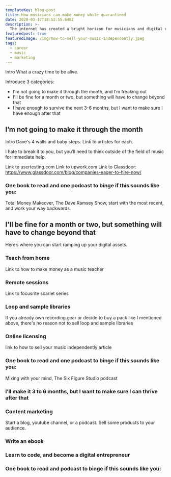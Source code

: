 ```yaml
---
templateKey: blog-post
title: How musicians can make money while quarantined
date: 2020-03-17T18:52:55.648Z
description: >-
  The internet has created a bright horizon for musicians and digital entrepreneurs. There are plenty of new sales channels for musicians to step into that can unlock a lot of earning potential. Here are some great ways musicians can sell their music independently.
featuredpost: true
featuredimage: /img/how-to-sell-your-music-independently.jpeg
tags:
  - career
  - music
  - marketing
---
```


Intro
What a crazy time to be alive.

Introduce 3 categories:

- I'm not going to make it through the month, and I’m freaking out
- I'll be fine for a month or two, but something will have to change beyond that
- I have enough to survive the next 3-6 months, but I want to make sure I have enough after that

## I’m not going to make it through the month

Intro Dave's 4 walls and baby steps. Link to articles for each.

I hate to break it to you, but you’ll need to think outside of the field of music for immediate help.

Link to usertesting.com
Link to upwork.com
Link to Glassdoor: https://www.glassdoor.com/blog/companies-eager-to-hire-now/

### One book to read and one podcast to binge if this sounds like you:

Total Money Makeover, The Dave Ramsey Show, start with the most recent, and work your way backwards.

## I'll be fine for a month or two, but something will have to change beyond that

Here’s where you can start ramping up your digital assets.

### Teach from home

Link to how to make money as a music teacher

### Remote sessions

Link to focusrite scarlet series

### Loop and sample libraries

If you already own recording gear or decide to buy a pack like I mentioned above, there's no reason not to sell loop and sample libraries

### Online licensing

link to how to sell your music independently article

### One book to read and one podcast to binge if this sounds like you:

Mixing with your mind, The Six Figure Studio podcast

### I’ll make it 3 to 6 months, but I want to make sure I can thrive after that

### Content marketing

Start a blog, youtube channel, or a podcast. Sell some products to your audience.

### Write an ebook

### Learn to code, and become a digital entrepreneur

### One book to read and podcast to binge if this sounds like you:
